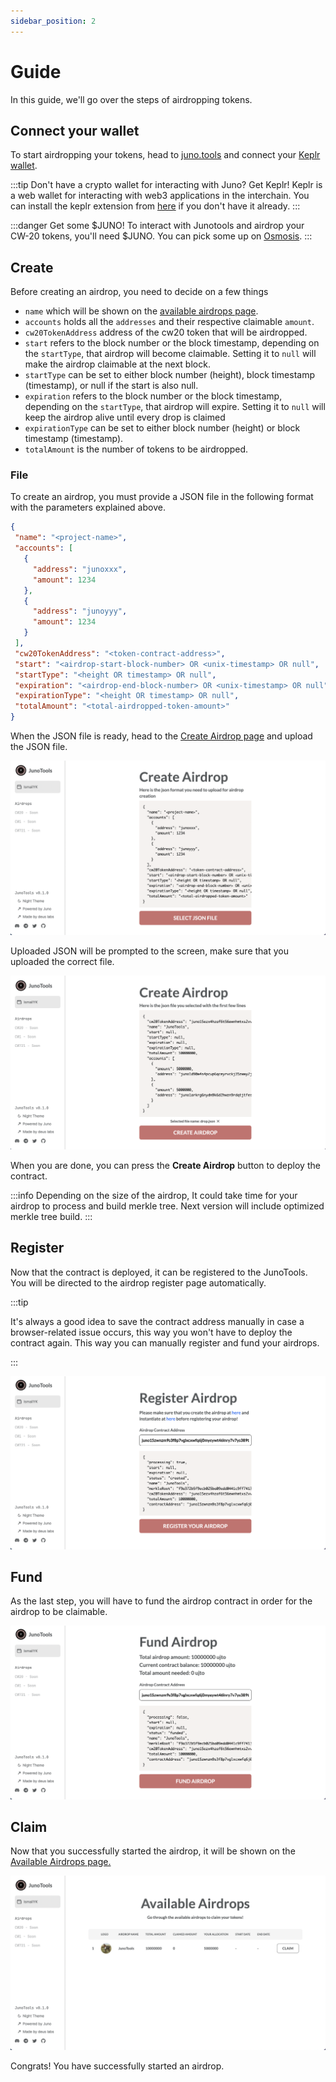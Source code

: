 ```yaml
---
sidebar_position: 2
---
```


# Guide

In this guide, we'll go over the steps of airdropping tokens.

## Connect your wallet
To start airdropping your tokens, head to [juno.tools](https://test.junotools.com) and connect
your [Keplr wallet](https://wallet.keplr.app/).

:::tip Don't have a crypto wallet for interacting with Juno? Get Keplr!
Keplr is a web wallet for interacting with web3 applications in the interchain. You can install the keplr extension from [here](https://www.keplr.app/) if you don't have it already.
:::

:::danger Get some $JUNO!
To interact with Junotools and airdrop your CW-20 tokens, you'll need $JUNO. You can pick some up on [Osmosis](https://osmosis.zone/).
:::

## Create

Before creating an airdrop, you need to decide on a few things

* `name` which will be shown on the [available airdrops page](https://test.junotools.com/airdrops/list).
* `accounts` holds all the `addresses` and their respective claimable `amount`.
* `cw20TokenAddress` address of the cw20 token that will be airdropped.
* `start` refers to the block number or the block timestamp, depending on the `startType`, that airdrop will become claimable. Setting it to `null` will make the airdrop claimable at the next block.
* `startType` can be set to either block number (height), block timestamp (timestamp), or null if the start is also null.
* `expiration` refers to the block number or the block timestamp, depending on the `startType`, that airdrop will expire. Setting it to `null` will keep the airdrop alive until every drop is claimed
* `expirationType` can be set to either block number (height) or block timestamp (timestamp).
* `totalAmount` is the number of tokens to be airdropped.


### File

To create an airdrop, you must provide a JSON file in the following format with the parameters explained above.

```json
{
 "name": "<project-name>",
 "accounts": [
   {
     "address": "junoxxx",
     "amount": 1234
   },
   {
     "address": "junoyyy",
     "amount": 1234
   }
 ],
 "cw20TokenAddress": "<token-contract-address>",
 "start": "<airdrop-start-block-number> OR <unix-timestamp> OR null",
 "startType": "<height OR timestamp> OR null",
 "expiration": "<airdrop-end-block-number> OR <unix-timestamp> OR null",
 "expirationType": "<height OR timestamp> OR null",
 "totalAmount": "<total-airdropped-token-amount>"
}
```



When the JSON file is ready, head to the [Create Airdrop page](https://test.junotools.com/airdrops/create) and upload the JSON file.

![](/img/airdrop/create-airdrop-1.png)

Uploaded JSON will be prompted to the screen, make sure that you uploaded the correct file. 

![](/img/airdrop/create-airdrop-2.png)

When you are done, you can press the **Create Airdrop** button to deploy the contract.

:::info
Depending on the size of the airdrop, It could take time for your airdrop to process and build merkle tree.
Next version will include optimized merkle tree build.
:::

## Register

Now that the contract is deployed, it can be registered to the JunoTools. You will be directed to the airdrop register page automatically.

:::tip

It's always a good idea to save the contract address manually in case a browser-related issue occurs, this way you won't have to deploy the contract again. This way you can manually register and fund your airdrops. 

:::

![](/img/airdrop/register-airdrop.png)

## Fund

As the last step, you will have to fund the airdrop contract in order for the airdrop to be claimable.

![](/img/airdrop/fund-airdrop.png)

## Claim

Now that you successfully started the airdrop, it will be shown on the [Available Airdrops page.](https://test.junotools.com/airdrops/list)

![](/img/airdrop/available-airdrops.png)

Congrats! You have successfully started an airdrop.
